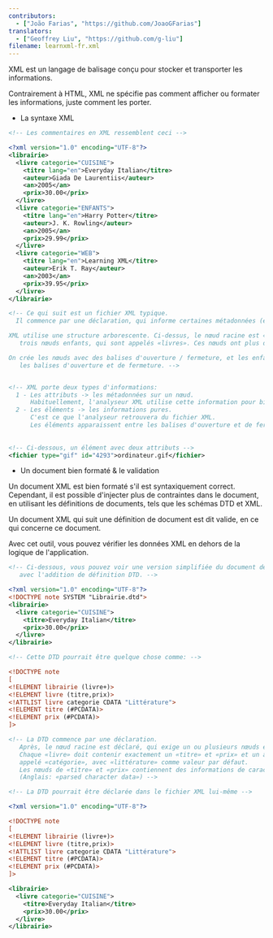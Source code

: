 ```yaml
---
contributors:
  - ["João Farias", "https://github.com/JoaoGFarias"]
translators:
  - ["Geoffrey Liu", "https://github.com/g-liu"]
filename: learnxml-fr.xml
---
```


XML est un langage de balisage conçu pour stocker et transporter les informations.

Contrairement à HTML, XML ne spécifie pas comment afficher ou formater les informations, juste comment les porter.

* La syntaxe XML

```xml
<!-- Les commentaires en XML ressemblent ceci -->

<?xml version="1.0" encoding="UTF-8"?>
<librairie>
  <livre categorie="CUISINE">
    <titre lang="en">Everyday Italian</titre>
    <auteur>Giada De Laurentiis</auteur>
    <an>2005</an>
    <prix>30.00</prix>
  </livre>
  <livre categorie="ENFANTS">
    <titre lang="en">Harry Potter</titre>
    <auteur>J. K. Rowling</auteur>
    <an>2005</an>
    <prix>29.99</prix>
  </livre>
  <livre categorie="WEB">
    <titre lang="en">Learning XML</titre>
    <auteur>Erik T. Ray</auteur>
    <an>2003</an>
    <prix>39.95</prix>
  </livre>
</librairie>

<!-- Ce qui suit est un fichier XML typique.
  Il commence par une déclaration, qui informe certaines métadonnées (en option).

XML utilise une structure arborescente. Ci-dessus, le nœud racine est «librairie», qui a 
   trois nœuds enfants, qui sont appelés «livres». Ces nœuds ont plus de nœuds enfants, et ainsi de suite ...

On crée les nœuds avec des balises d'ouverture / fermeture, et les enfants sont les nœuds juste entre 
   les balises d'ouverture et de fermeture. -->


<!-- XML porte deux types d'informations:
  1 - Les attributs -> les métadonnées sur un nœud.
      Habituellement, l'analyseur XML utilise cette information pour bien stocker les données.
  2 - Les éléments -> les informations pures.
      C'est ce que l'analyseur retrouvera du fichier XML.
      Les éléments apparaissent entre les balises d'ouverture et de fermeture, sans parenthèses. -->
      
  
<!-- Ci-dessous, un élément avec deux attributs -->
<fichier type="gif" id="4293">ordinateur.gif</fichier>
```

* Un document bien formaté & le validation

Un document XML est bien formaté s'il est syntaxiquement correct. 
Cependant, il est possible d'injecter plus de contraintes dans le document, 
en utilisant les définitions de documents, tels que les schémas DTD et XML.

Un document XML qui suit une définition de document est dit valide, 
en ce qui concerne ce document.

Avec cet outil, vous pouvez vérifier les données XML en dehors de la logique de l'application.

```xml
<!-- Ci-dessous, vous pouvez voir une version simplifiée du document de librairie, 
   avec l'addition de définition DTD. -->

<?xml version="1.0" encoding="UTF-8"?>
<!DOCTYPE note SYSTEM "Librairie.dtd">
<librairie>
  <livre categorie="CUISINE">
    <titre>Everyday Italian</titre>
    <prix>30.00</prix>
  </livre>
</librairie>

<!-- Cette DTD pourrait être quelque chose comme: -->

<!DOCTYPE note
[
<!ELEMENT librairie (livre+)>
<!ELEMENT livre (titre,prix)>
<!ATTLIST livre categorie CDATA "Littérature">
<!ELEMENT titre (#PCDATA)>
<!ELEMENT prix (#PCDATA)>
]>

<!-- La DTD commence par une déclaration.
   Après, le nœud racine est déclaré, qui exige un ou plusieurs nœuds enfants. 
   Chaque «livre» doit contenir exactement un «titre» et «prix» et un attribut 
   appelé «catégorie», avec «littérature» comme valeur par défaut. 
   Les nœuds de «titre» et «prix» contiennent des informations de caractère analysés
   (Anglais: «parsed character data») -->

<!-- La DTD pourrait être déclarée dans le fichier XML lui-même -->

<?xml version="1.0" encoding="UTF-8"?>

<!DOCTYPE note
[
<!ELEMENT librairie (livre+)>
<!ELEMENT livre (titre,prix)>
<!ATTLIST livre categorie CDATA "Littérature">
<!ELEMENT titre (#PCDATA)>
<!ELEMENT prix (#PCDATA)>
]>

<librairie>
  <livre categorie="CUISINE">
    <titre>Everyday Italian</titre>
    <prix>30.00</prix>
  </livre>
</librairie>
```
